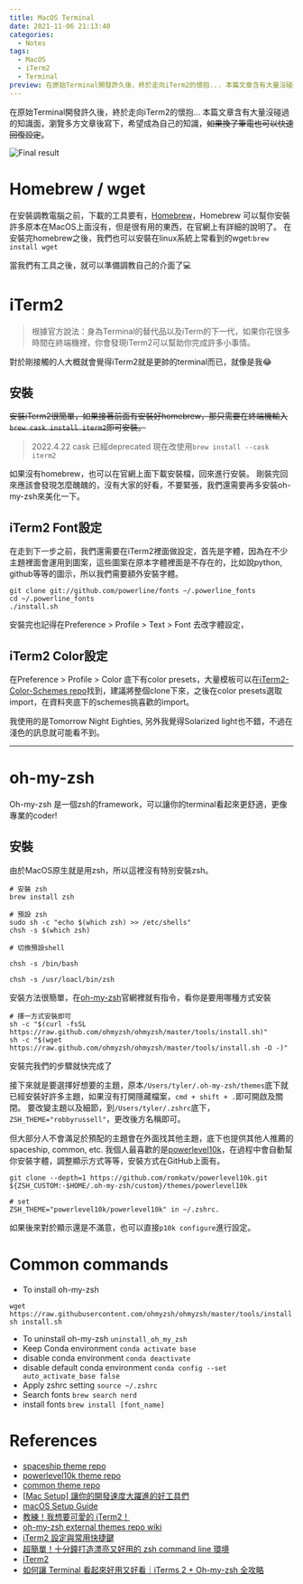 ```yaml
---
title: MacOS Terminal
date: 2021-11-06 21:13:40
categories:
  - Notes
tags: 
  - MacOS
  - iTerm2
  - Terminal
preview: 在原始Terminal開發許久後，終於走向iTerm2的懷抱... 本篇文章含有大量沒碰過的知識面，瀏覽多方文章後寫下，希望成為自己的知識，~~如果換了筆電也可以快速回復設定~~。
---
```



在原始Terminal開發許久後，終於走向iTerm2的懷抱...
本篇文章含有大量沒碰過的知識面，瀏覽多方文章後寫下，希望成為自己的知識，~~如果換了筆電也可以快速回復設定~~。

![Final result](Final.png)

# Homebrew / wget

在安裝調教電腦之前，下載的工具要有，[Homebrew](https://brew.sh/index_zh-tw)，Homebrew 可以幫你安裝許多原本在MacOS上面沒有，但是很有用的東西，在官網上有詳細的說明了。
在安裝完homebrew之後，我們也可以安裝在linux系統上常看到的wget:`brew install wget`

當我們有工具之後，就可以準備調教自己的介面了💻

<!--more-->

# iTerm2

> 根據官方說法：身為Terminal的替代品以及iTerm的下一代，如果你花很多時間在終端機裡，你會發現iTerm2可以幫助你完成許多小事情。

對於剛接觸的人大概就會覺得iTerm2就是更帥的terminal而已，就像是我😂

## 安裝

<s>安裝iTerm2很簡單，如果接著前面有安裝好homebrew，那只需要在終端機輸入`brew cask install iterm2`即可安裝。</s>

> 2022.4.22 cask 已經deprecated 現在改使用`brew install --cask iterm2`

如果沒有homebrew，也可以在官網上面下載安裝檔，回來進行安裝。
剛裝完回來應該會發現怎麼醜醜的，沒有大家的好看，不要緊張，我們還需要再多安裝oh-my-zsh來美化一下。

## iTerm2 Font設定

在走到下一步之前，我們還需要在iTerm2裡面做設定，首先是字體，因為在不少主題裡面會運用到圖案，這些圖案在原本字體裡面是不存在的，比如說python, github等等的圖示，所以我們需要額外安裝字體。
```
git clone git://github.com/powerline/fonts ~/.powerline_fonts
cd ~/.powerline_fonts
./install.sh
```
安裝完也記得在Preference > Profile > Text > Font 去改字體設定，

## iTerm2 Color設定

在Preference > Profile > Color 底下有color presets，大量模板可以在[iTerm2-Color-Schemes repo](https://github.com/mbadolato/iTerm2-Color-Schemes#installation-instructions)找到，建議將整個clone下來，之後在color presets選取import，在資料夾底下的schemes挑喜歡的import。

我使用的是Tomorrow Night Eighties, 另外我覺得Solarized light也不錯，不過在淺色的訊息就可能看不到。

----

# oh-my-zsh

Oh-my-zsh 是一個zsh的framework，可以讓你的terminal看起來更舒適，更像專業的coder!

## 安裝

由於MacOS原生就是用zsh，所以這裡沒有特別安裝zsh。

```
# 安裝 zsh
brew install zsh

# 預設 zsh
sudo sh -c "echo $(which zsh) >> /etc/shells" 
chsh -s $(which zsh)

# 切換預設shell

chsh -s /bin/bash

chsh -s /usr/loacl/bin/zsh
```


安裝方法很簡單，在[oh-my-zsh](https://ohmyz.sh/#install)官網裡就有指令，看你是要用哪種方式安裝

```
# 擇一方式安裝即可
sh -c "$(curl -fsSL https://raw.github.com/ohmyzsh/ohmyzsh/master/tools/install.sh)"
sh -c "$(wget https://raw.github.com/ohmyzsh/ohmyzsh/master/tools/install.sh -O -)"
```

安裝完我們的步驟就快完成了

接下來就是要選擇好想要的主題，原本`/Users/tyler/.oh-my-zsh/themes`底下就已經安裝好許多主題，如果沒有打開隱藏檔案，`cmd + shift + .`即可開啟及關閉。 要改變主題以及細節，到`/Users/tyler/.zshrc`底下，`ZSH_THEME="robbyrussell"`，更改後方名稱即可。

但大部分人不會滿足於預配的主題會在外面找其他主題，底下也提供其他人推薦的spaceship, common, etc. 我個人最喜歡的是[powerlevel10k](https://github.com/romkatv/powerlevel10k#oh-my-zsh)，在過程中會自動幫你安裝字體，調整顯示方式等等，安裝方式在GitHub上面有。

 ```
git clone --depth=1 https://github.com/romkatv/powerlevel10k.git ${ZSH_CUSTOM:-$HOME/.oh-my-zsh/custom}/themes/powerlevel10k

# set
ZSH_THEME="powerlevel10k/powerlevel10k" in ~/.zshrc.
```
如果後來對於顯示還是不滿意，也可以直接`p10k configure`進行設定。



# Common commands

- To install oh-my-zsh 
```
wget https://raw.githubusercontent.com/ohmyzsh/ohmyzsh/master/tools/install.sh
sh install.sh
```
- To uninstall oh-my-zsh `uninstall_oh_my_zsh`
- Keep Conda environment `conda activate base`
- disable conda environment `conda deactivate`
- disable default conda environment `conda config --set auto_activate_base false`
- Apply zshrc setting `source ~/.zshrc`
- Search fonts `brew search nerd`
- install fonts `brew install [font_name]`


# References

- [spaceship theme repo](https://github.com/spaceship-prompt/spaceship-prompt)
- [powerlevel10k theme repo](https://github.com/romkatv/powerlevel10k#oh-my-zsh)
- [common theme repo](https://github.com/jackharrisonsherlock/common)
- [[Mac Setup] 讓你的開發速度大躍進的好工具們](https://medium.com/@jinghua.shih/mac-setup-讓你的開發速度大躍進-cd07fa327aaf)
- [macOS Setup Guide](https://sourabhbajaj.com/mac-setup/)
- [教練！我想要可愛的 iTerm2！](https://angela52799.medium.com/教練-我想要可愛的-iterm2-d9b598d8d087)
- [oh-my-zsh external themes repo wiki](https://github.com/ohmyzsh/ohmyzsh/wiki/External-themes)
- [iTerm2 設定與常用快捷鍵](https://myapollo.com.tw/zh-tw/iterm2-shortcut-keys/)
- [超簡單！十分鐘打造漂亮又好用的 zsh command line 環境](https://medium.com/statementdog-engineering/prettify-your-zsh-command-line-prompt-3ca2acc967f)
- [iTerm2](https://iterm2.com/features.html)
- [如何讓 Terminal 看起來好用又好看｜iTerms 2 + Oh-my-zsh 全攻略](https://medium.com/數據不止-not-only-data/macos-的-terminal-大改造-iterms-oh-my-zsh-全攻略-77d5aae87b10)
